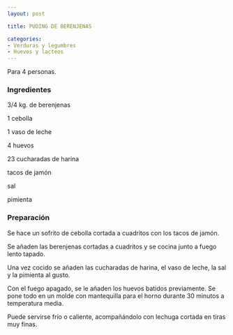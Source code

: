 ```yaml
---
layout: post

title: PUDING DE BERENJENAS

categories:
- Verduras y legumbres
- Huevos y lacteos
---
```

Para 4 personas.

<h3>Ingredientes</h3>
3/4 kg. de berenjenas

1 cebolla

1 vaso de leche

4 huevos

23 cucharadas de harina

tacos de jamón

sal

pimienta

<h3>Preparación</h3>
Se hace un sofrito de cebolla cortada a cuadritos con los tacos de jamón.

Se añaden las berenjenas cortadas a cuadritos y se cocina junto a fuego lento tapado.

Una vez cocido se añaden las cucharadas de harina, el vaso de leche, la sal y la pimienta al gusto.

Con el fuego apagado, se le añaden los huevos batidos previamente. Se pone todo en un molde con mantequilla para el horno durante 30 minutos a temperatura media.

Puede servirse frío o caliente, acompañándolo con lechuga cortada en tiras muy finas.